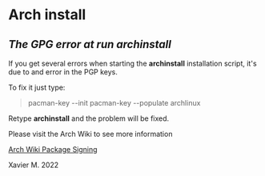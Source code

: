 # Arch install

## _The GPG error at run archinstall_

If you get several errors when starting the **archinstall** installation script, it's due to and error in the PGP keys.

To fix it just type:


>pacman-key --init
>pacman-key --populate archlinux


Retype **archinstall** and the problem will be fixed.

Please visit the Arch Wiki to see more information 

[Arch Wiki Package Signing](https://wiki.archlinux.org/title/Pacman/Package_signing)

Xavier M. 2022
